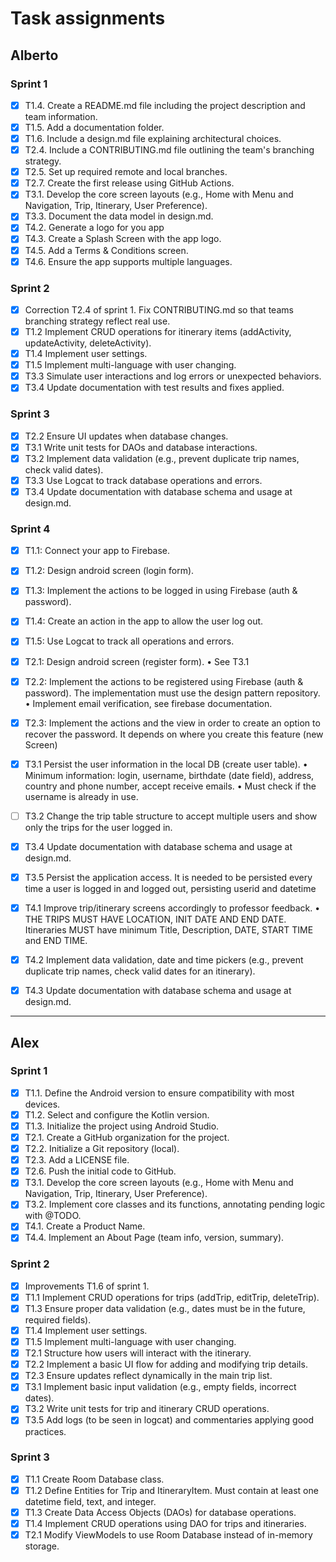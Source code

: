 # Task assignments

## Alberto
### Sprint 1
- [x] T1.4. Create a README.md file including the project description and team information.
- [x] T1.5. Add a documentation folder.
- [x] T1.6. Include a design.md file explaining architectural choices.
- [x] T2.4. Include a CONTRIBUTING.md file outlining the team's branching strategy.
- [x] T2.5. Set up required remote and local branches.
- [x] T2.7. Create the first release using GitHub Actions.
- [x] T3.1. Develop the core screen layouts (e.g., Home with Menu and Navigation, Trip, Itinerary, User Preference).
- [x] T3.3. Document the data model in design.md.
- [x] T4.2. Generate a logo for you app
- [x] T4.3. Create a Splash Screen with the app logo.
- [x] T4.5. Add a Terms & Conditions screen.
- [x] T4.6. Ensure the app supports multiple languages.

### Sprint 2
- [x] Correction T2.4 of sprint 1. Fix CONTRIBUTING.md so that teams branching strategy reflect real use.
- [x] T1.2 Implement CRUD operations for itinerary items (addActivity, updateActivity, deleteActivity).
- [x] T1.4 Implement user settings.
- [x] T1.5 Implement multi-language with user changing.
- [x] T3.3 Simulate user interactions and log errors or unexpected behaviors.
- [x] T3.4 Update documentation with test results and fixes applied.

### Sprint 3
- [x] T2.2 Ensure UI updates when database changes.
- [x] T3.1 Write unit tests for DAOs and database interactions.
- [x] T3.2 Implement data validation (e.g., prevent duplicate trip names, check valid dates).
- [x] T3.3 Use Logcat to track database operations and errors.
- [x] T3.4 Update documentation with database schema and usage at design.md.

### Sprint 4
- [x] T1.1: Connect your app to Firebase.
- [x] T1.2: Design android screen (login form).
- [x] T1.3: Implement the actions to be logged in using Firebase (auth & password).
- [x] T1.4: Create an action in the app to allow the user log out.
- [x] T1.5: Use Logcat to track all operations and errors.


- [x] T2.1: Design android screen (register form).
    • See T3.1
- [x] T2.2: Implement the actions to be registered using Firebase (auth & password). The implementation must use the design pattern repository.
    • Implement email verification, see firebase documentation.
- [x] T2.3: Implement the actions and the view in order to create an option to recover the password. It depends on where you create this feature (new Screen)


- [x] T3.1 Persist the user information in the local DB (create user table).
    • Minimum information: login, username, birthdate (date field), address, country and phone number, accept receive emails.
    • Must check if the username is already in use.
- [ ] T3.2 Change the trip table structure to accept multiple users and show only the trips for the user logged in.
- [x] T3.4 Update documentation with database schema and usage at design.md.
- [x] T3.5 Persist the application access. It is needed to be persisted every time a user is logged in and logged out, persisting userid and datetime


- [x] T4.1 Improve trip/itinerary screens accordingly to professor feedback.
    • THE TRIPS MUST HAVE LOCATION, INIT DATE AND END DATE. Itineraries MUST have minimum Title, Description, DATE, START TIME and END TIME.
- [x] T4.2 Implement data validation, date and time pickers (e.g., prevent duplicate trip names, check valid dates for an itinerary).
- [x] T4.3 Update documentation with database schema and usage at design.md.

----------------------------------------------------------------------------------------------------
## Alex
### Sprint 1
- [x] T1.1. Define the Android version to ensure compatibility with most devices.
- [x] T1.2. Select and configure the Kotlin version.
- [x] T1.3. Initialize the project using Android Studio.
- [x] T2.1. Create a GitHub organization for the project.
- [x] T2.2. Initialize a Git repository (local).
- [x] T2.3. Add a LICENSE file.
- [x] T2.6. Push the initial code to GitHub.
- [x] T3.1. Develop the core screen layouts (e.g., Home with Menu and Navigation, Trip, Itinerary, User Preference).
- [x] T3.2. Implement core classes and its functions, annotating pending logic with @TODO.
- [x] T4.1. Create a Product Name.
- [x] T4.4. Implement an About Page (team info, version, summary).

### Sprint 2
- [x] Improvements T1.6 of sprint 1.
- [x] T1.1 Implement CRUD operations for trips (addTrip, editTrip, deleteTrip).
- [x] T1.3 Ensure proper data validation (e.g., dates must be in the future, required fields).
- [x] T1.4 Implement user settings.
- [x] T1.5 Implement multi-language with user changing.
- [x] T2.1 Structure how users will interact with the itinerary.
- [x] T2.2 Implement a basic UI flow for adding and modifying trip details.
- [x] T2.3 Ensure updates reflect dynamically in the main trip list.
- [x] T3.1 Implement basic input validation (e.g., empty fields, incorrect dates).
- [x] T3.2 Write unit tests for trip and itinerary CRUD operations.
- [x] T3.5 Add logs (to be seen in logcat) and commentaries applying good practices.

### Sprint 3
- [x] T1.1 Create Room Database class.
- [x] T1.2 Define Entities for Trip and ItineraryItem. Must contain at least one datetime field, text, and integer.
- [x] T1.3 Create Data Access Objects (DAOs) for database operations.
- [x] T1.4 Implement CRUD operations using DAO for trips and itineraries.
- [x] T2.1 Modify ViewModels to use Room Database instead of in-memory storage.